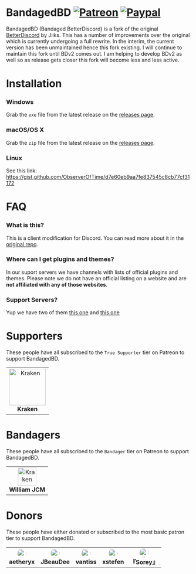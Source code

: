 # BandagedBD [![Patreon][patreon-badge]][patreon-link] [![Paypal][paypal-badge]][paypal-link]

[patreon-badge]: https://img.shields.io/endpoint.svg?url=https%3A%2F%2Fshieldsio-patreon.herokuapp.com%2FZerebos&style=flat-square
[patreon-link]: https://patreon.com/Zerebos

[paypal-badge]: https://img.shields.io/badge/Paypal-Donate!-%2300457C.svg?logo=paypal&style=flat-square
[paypal-link]: https://paypal.me/ZackRauen

BandagedBD (Bandaged BetterDiscord) is a fork of the original [BetterDiscord](https://github.com/Jiiks/BetterDiscordApp) by Jiiks. This has a number of improvements over the original which is currently undergoing a full rewrite. In the interim, the current version has been unmaintained hence this fork existing. I will continue to maintain this fork until BDv2 comes out. I am helping to develop BDv2 as well so as release gets closer this fork will become less and less active.

# Installation

### Windows
Grab the `exe` file from the latest release on the [releases page](https://github.com/rauenzi/BetterDiscordApp/releases).

### macOS/OS X
Grab the `zip` file from the latest release on the [releases page](https://github.com/rauenzi/BetterDiscordApp/releases).

### Linux
See this link: https://gist.github.com/ObserverOfTime/d7e60eb9aa7fe837545c8cb77cf31172

# FAQ

### What is this?

This is a client modification for Discord. You can read more about it in the [original repo](https://github.com/Jiiks/BetterDiscordApp).

### Where can I get plugins and themes?

In our suport servers we have channels with lists of official plugins and themes. Please note we do not have an official listing on a website and are **not affiliated with any of those websites**.

### Support Servers?

Yup we have two of them [this one](https://discord.gg/0Tmfo5ZbORCRqbAd) and [this one](https://discord.gg/2HScm8j)

<!-- # What's Different

## New Settings
![Settings](https://i.zackrauen.com/nkb9Qi.png)

## UI
 - Redesigned plugin and theme cards with additional classes for themes to use
 - Additional tab in settings with additional settings.
 - CustomCSS editor from CodeMirror has been removed due to being bloated and having high cpu usage. Replaced with another lightweight editor


## Plugins/Themes Related
 - Prevent broken plugins from halting BD from loading
 - Speed up the loading process
 - Show startup errors in a modal

![Startup](https://i.zackrauen.com/PwlQcp.gif)

 - Add `try...catch` blocks to help prevent errors from crashing BD and Discord
 - Fix internal functions that some functions rely on such as `onSwitch` and `onMessage`
 - Add `source` and `website` as options for plugin and theme METAs 
 - Allow themes to use spaces and apostrophes in their names
 - Prettier errors in console, useful for debugging
 - Auto-reload of themes/plugins
 - Stabalize and enhance the `BdApi`

## Emote Module
- Emotes load asynchronously in the background (does not prevent the mod from loading anymore)
- Several bug fixes including tooltips, modifiers and emote menu
- Consolidate emotes to a single file
- Revamp how emotes are injected—speedup
- Use react and injection techniques

## Misc
 - Fix Minimal Mode
 - Fix React errors when opening settings
 - Fix selected class disappearing when clicking an open tab
 - Create new alert modal for `BdApi`
 - Add toasts as notification option and in `BdApi`
 - Remove most jQuery dependency for speedup
 - Attach to settings when entering from right click
 - Patch PublicServers

## And so much more... -->


# Supporters

These people have all subscribed to the `True Supporter` tier on Patreon to support BandagedBD.


<table>
<tr>
<td align="center">
<img src="https://cdn.discordapp.com/avatars/196098063092154368/78a810438015b20ea8d530fafc7fe463.png?size=128" width="100px;" alt="Kraken"/><br />
<strong>Kraken</strong><br />
</td>
</tr>
</table>


# Bandagers

These people have all subscribed to the `Bandager` tier on Patreon to support BandagedBD.


<table>
<tr>
<td align="center">
<img src="https://cdn.discordapp.com/avatars/332199319169925120/4709f8f0c9cb7ababd85459bf71848b9.png?size=128" style="width: 50px;" alt="Kraken"/><br />
<strong>William JCM</strong>
</td>
</tr>
</table>

# Donors

These people have either donated or subscribed to the most basic patron tier to support BandagedBD.

<table>
<tr>
    <td align="center">
        <img src="https://cdn.discordapp.com/avatars/284122164582416385/4f12bf80cac47656ad7fc6a82fbd5f3b.png?size=128" style="width: 25px; border-radius: 50%;" /><br />
        <strong>aetheryx</strong>
    </td>
    <td align="center">
        <img src="https://cdn.discordapp.com/avatars/216782345779281921/d4b651b606f108cd2f96a19af68f942f.png?size=128" style="width: 25px; border-radius: 50%;" /><br />
        <strong>JBeauDee</strong>
    </td>
        <td align="center">
        <img src="https://cdn.discordapp.com/avatars/261673576216789004/31d590fb92329e270a6225a13d500c1d.png?size=128" style="width: 25px; border-radius: 50%;" /><br />
        <strong>vantiss</strong>
    </td>
        <td align="center">
        <img src="https://cdn.discordapp.com/avatars/122204411962327043/bd773f79607316e6be10e12682a6c10f.png?size=128" style="width: 25px; border-radius: 50%;" /><br />
        <strong>xstefen</strong>
    </td>
    <td align="center">
        <img src="https://cdn.discordapp.com/avatars/219400174869413888/a_58438b5a8e939e997902dc1e4b81e09e.png?size=128" style="width: 25px; border-radius: 50%;" /><br />
        <strong>『Sorey』</strong>
    </td>
</tr>
</table>